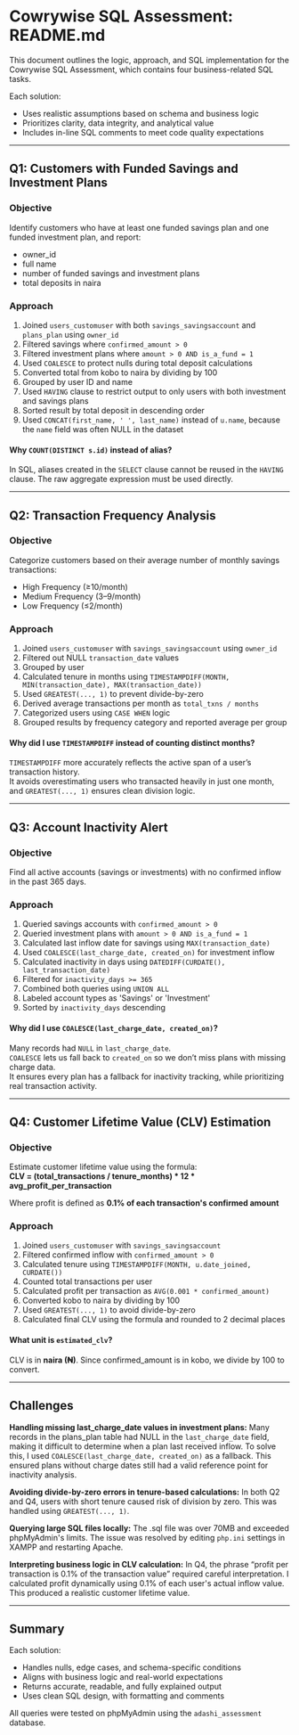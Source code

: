 # Cowrywise SQL Assessment: README.md

This document outlines the logic, approach, and SQL implementation for the Cowrywise SQL Assessment, which contains four business-related SQL tasks.

Each solution:

- Uses realistic assumptions based on schema and business logic  
- Prioritizes clarity, data integrity, and analytical value  
- Includes in-line SQL comments to meet code quality expectations  

---

## Q1: Customers with Funded Savings and Investment Plans

### Objective

Identify customers who have at least one funded savings plan and one funded investment plan, and report:

- owner_id  
- full name  
- number of funded savings and investment plans  
- total deposits in naira

### Approach

1. Joined `users_customuser` with both `savings_savingsaccount` and `plans_plan` using `owner_id`
2. Filtered savings where `confirmed_amount > 0`  
3. Filtered investment plans where `amount > 0 AND is_a_fund = 1`  
4. Used `COALESCE` to protect nulls during total deposit calculations  
5. Converted total from kobo to naira by dividing by 100  
6. Grouped by user ID and name  
7. Used `HAVING` clause to restrict output to only users with both investment and savings plans  
8. Sorted result by total deposit in descending order  
9. Used `CONCAT(first_name, ' ', last_name)` instead of `u.name`, because the `name` field was often NULL in the dataset

#### Why `COUNT(DISTINCT s.id)` instead of alias?

In SQL, aliases created in the `SELECT` clause cannot be reused in the `HAVING` clause. The raw aggregate expression must be used directly.

---

## Q2: Transaction Frequency Analysis

### Objective

Categorize customers based on their average number of monthly savings transactions:

- High Frequency (≥10/month)  
- Medium Frequency (3–9/month)  
- Low Frequency (≤2/month)

### Approach

1. Joined `users_customuser` with `savings_savingsaccount` using `owner_id`  
2. Filtered out NULL `transaction_date` values  
3. Grouped by user  
4. Calculated tenure in months using `TIMESTAMPDIFF(MONTH, MIN(transaction_date), MAX(transaction_date))`  
5. Used `GREATEST(..., 1)` to prevent divide-by-zero  
6. Derived average transactions per month as `total_txns / months`  
7. Categorized users using `CASE WHEN` logic  
8. Grouped results by frequency category and reported average per group

#### Why did I use `TIMESTAMPDIFF` instead of counting distinct months?

`TIMESTAMPDIFF` more accurately reflects the active span of a user’s transaction history.  
It avoids overestimating users who transacted heavily in just one month, and `GREATEST(..., 1)` ensures clean division logic.

---

## Q3: Account Inactivity Alert

### Objective

Find all active accounts (savings or investments) with no confirmed inflow in the past 365 days.

### Approach

1. Queried savings accounts with `confirmed_amount > 0`  
2. Queried investment plans with `amount > 0 AND is_a_fund = 1`  
3. Calculated last inflow date for savings using `MAX(transaction_date)`  
4. Used `COALESCE(last_charge_date, created_on)` for investment inflow  
5. Calculated inactivity in days using `DATEDIFF(CURDATE(), last_transaction_date)`  
6. Filtered for `inactivity_days >= 365`  
7. Combined both queries using `UNION ALL`  
8. Labeled account types as 'Savings' or 'Investment'  
9. Sorted by `inactivity_days` descending

#### Why did I use `COALESCE(last_charge_date, created_on)`?

Many records had `NULL` in `last_charge_date`.  
`COALESCE` lets us fall back to `created_on` so we don’t miss plans with missing charge data.  
It ensures every plan has a fallback for inactivity tracking, while prioritizing real transaction activity.

---

## Q4: Customer Lifetime Value (CLV) Estimation

### Objective

Estimate customer lifetime value using the formula:  
**CLV = (total_transactions / tenure_months) * 12 * avg_profit_per_transaction**

Where profit is defined as **0.1% of each transaction's confirmed amount**

### Approach

1. Joined `users_customuser` with `savings_savingsaccount`  
2. Filtered confirmed inflow with `confirmed_amount > 0`  
3. Calculated tenure using `TIMESTAMPDIFF(MONTH, u.date_joined, CURDATE())`  
4. Counted total transactions per user  
5. Calculated profit per transaction as `AVG(0.001 * confirmed_amount)`  
6. Converted kobo to naira by dividing by 100  
7. Used `GREATEST(..., 1)` to avoid divide-by-zero  
8. Calculated final CLV using the formula and rounded to 2 decimal places

#### What unit is `estimated_clv`?

CLV is in **naira (₦)**. Since confirmed_amount is in kobo, we divide by 100 to convert.

---
## Challenges

**Handling missing last_charge_date values in investment plans:**
Many records in the plans_plan table had NULL in the `last_charge_date` field, making it difficult to determine when a plan last received inflow. To solve this, I used `COALESCE(last_charge_date, created_on)` as a fallback. This ensured plans without charge dates still had a valid reference point for inactivity analysis.

**Avoiding divide-by-zero errors in tenure-based calculations:**
In both Q2 and Q4, users with short tenure caused risk of division by zero. This was handled using `GREATEST(..., 1)`.

**Querying large SQL files locally:**
The .sql file was over 70MB and exceeded phpMyAdmin's limits. The issue was resolved by editing `php.ini` settings in XAMPP and restarting Apache.

**Interpreting business logic in CLV calculation:**
In Q4, the phrase “profit per transaction is 0.1% of the transaction value” required careful interpretation. I calculated profit dynamically using 0.1% of each user's actual inflow value. This produced a realistic customer lifetime value.

---

## Summary

Each solution:

- Handles nulls, edge cases, and schema-specific conditions  
- Aligns with business logic and real-world expectations  
- Returns accurate, readable, and fully explained output  
- Uses clean SQL design, with formatting and comments  

All queries were tested on phpMyAdmin using the `adashi_assessment` database.
